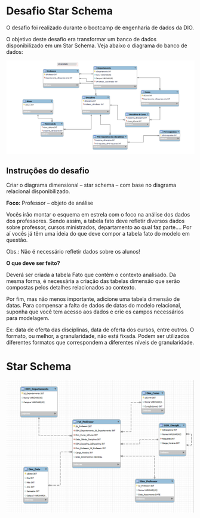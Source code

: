 # Desafio Star Schema
O desafio foi realizado durante o bootcamp de engenharia de dados da DIO.

O objetivo deste desafio era transformar um banco de dados disponibilizado em um Star Schema. Veja abaixo o diagrama do banco de dados:

<img src="/Imagens\PrintEsquemaOriginal.png" alt="Banco de dados original">

## Instruções do desafio
Criar o diagrama dimensional – star schema – com base no diagrama relacional disponibilizado.

**Foco:** Professor – objeto de análise

Vocês irão montar o esquema em estrela com o foco na análise dos dados dos professores. Sendo assim, a tabela fato deve refletir diversos dados sobre professor, cursos ministrados, departamento ao qual faz parte.... Por aí vocês já têm uma ideia do que deve compor a tabela fato do modelo em questão.

Obs.: Não é necessário refletir dados sobre os alunos!

**O que deve ser feito?**

Deverá ser criada a tabela Fato que contêm o contexto analisado. Da mesma forma, é necessária a criação das tabelas dimensão que serão compostas pelos detalhes relacionados ao contexto.

Por fim, mas não menos importante, adicione uma tabela dimensão de datas. Para compensar a falta de dados de datas do modelo relacional, suponha que você tem acesso aos dados e crie os campos necessários para modelagem.

Ex: data de oferta das disciplinas, data de oferta dos cursos, entre outros. O formato, ou melhor, a granularidade, não está fixada. Podem ser utilizados diferentes formatos que correspondem a diferentes níveis de granularidade.

# Star Schema
<img src="Imagens\PrintStarSchema.png" alt="StarSchema">
